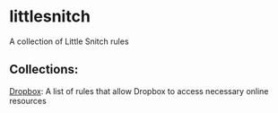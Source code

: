 # littlesnitch
A collection of Little Snitch rules

## Collections:

[Dropbox](Rules/Dropbox.lsrules?raw=true "Dropbox"): A list of rules that allow Dropbox to access necessary online resources